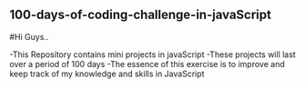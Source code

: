 ## 100-days-of-coding-challenge-in-javaScript

#Hi Guys..

-This Repository contains mini projects in javaScript
-These projects will last over a period of 100 days
-The essence of this exercise is to improve and keep track of my knowledge and skills in JavaScript

